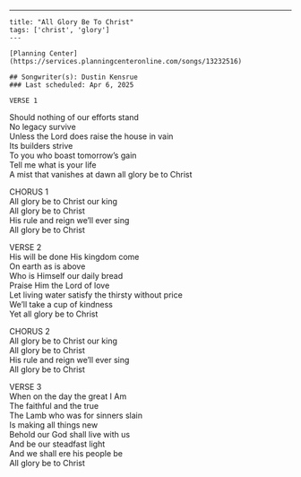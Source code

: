 ---
    title: "All Glory Be To Christ"
    tags: ['christ', 'glory']
    ---

    [Planning Center](https://services.planningcenteronline.com/songs/13232516)

    ## Songwriter(s): Dustin Kensrue
    ### Last scheduled: Apr 6, 2025          

    VERSE 1  
  
Should nothing of our efforts stand  
No legacy survive  
Unless the Lord does raise the house in vain  
Its builders strive  
To you who boast tomorrow’s gain  
Tell me what is your life  
A mist that vanishes at dawn all glory be to Christ  
  
CHORUS 1  
All glory be to Christ our king  
All glory be to Christ  
His rule and reign we’ll ever sing  
All glory be to Christ  
  
VERSE 2  
His will be done His kingdom come  
On earth as is above  
Who is Himself our daily bread  
Praise Him the Lord of love  
Let living water satisfy the thirsty without price  
We’ll take a cup of kindness  
Yet all glory be to Christ  
  
  
CHORUS 2  
All glory be to Christ our king  
All glory be to Christ  
His rule and reign we’ll ever sing  
All glory be to Christ  
  
VERSE 3  
When on the day the great I Am  
The faithful and the true  
The Lamb who was for sinners slain  
Is making all things new  
Behold our God shall live with us  
And be our steadfast light  
And we shall ere his people be  
All glory be to Christ
    